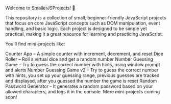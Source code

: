 Welcome to SmallerJSProjects! 🚀

This repository is a collection of small, beginner-friendly JavaScript projects that focus on core JavaScript concepts such as DOM manipulation, event handling, and basic logic. Each project is designed to be simple yet practical, making it a great resource for learning and practicing JavaScript.

You'll find mini-projects like:

Counter App – A simple counter with increment, decrement, and reset
Dice Roller – Roll a virtual dice and get a random number
Number Guessing Game – Try to guess the correct number with hints, using window prompt and alerts
Number Guessing Game v2 – Try to guess the correct number with hints, you set up your guessing range, previous guesses are tracked and displayed, after you guessed the number the game is reset
Random Password Generator - It generates a random password based on your allowed characters, and logs it in the console.
More mini-projects coming soon!